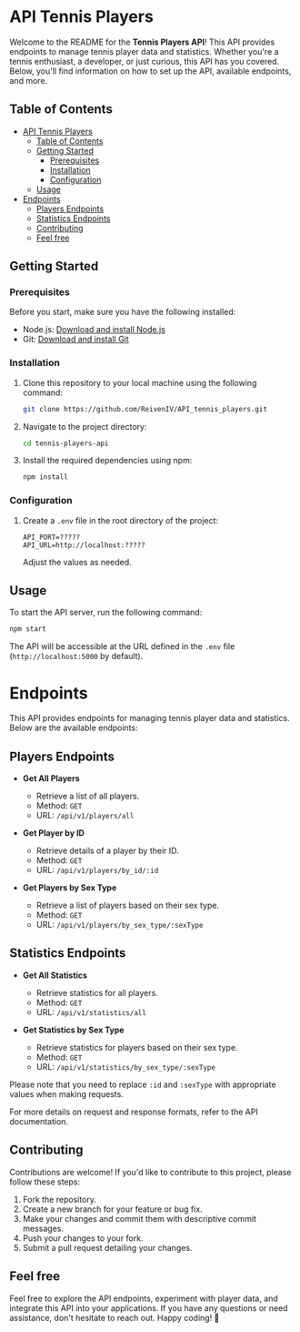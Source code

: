 # API Tennis Players 

Welcome to the README for the **Tennis Players API**! This API provides endpoints to manage tennis player data and statistics. Whether you're a tennis enthusiast, a developer, or just curious, this API has you covered. Below, you'll find information on how to set up the API, available endpoints, and more.

## Table of Contents

- [API Tennis Players](#api-tennis-players)
  - [Table of Contents](#table-of-contents)
  - [Getting Started](#getting-started)
    - [Prerequisites](#prerequisites)
    - [Installation](#installation)
    - [Configuration](#configuration)
  - [Usage](#usage)
- [Endpoints](#endpoints)
  - [Players Endpoints](#players-endpoints)
  - [Statistics Endpoints](#statistics-endpoints)
  - [Contributing](#contributing)
  - [Feel free](#feel-free)

## Getting Started

### Prerequisites

Before you start, make sure you have the following installed:

- Node.js: [Download and install Node.js](https://nodejs.org/)
- Git: [Download and install Git](https://git-scm.com/)

### Installation

1. Clone this repository to your local machine using the following command:

   ```bash
   git clone https://github.com/ReivenIV/API_tennis_players.git
   ```

2. Navigate to the project directory:

   ```bash
   cd tennis-players-api
   ```

3. Install the required dependencies using npm:

   ```bash
   npm install
   ```

### Configuration

1. Create a `.env` file in the root directory of the project:

   ```
   API_PORT=?????
   API_URL=http://localhost:?????
   ```

   Adjust the values as needed.

## Usage

To start the API server, run the following command:

```bash
npm start
```

The API will be accessible at the URL defined in the `.env` file (`http://localhost:5000` by default).

# Endpoints

This API provides endpoints for managing tennis player data and statistics. Below are the available endpoints:

## Players Endpoints

- **Get All Players**
  - Retrieve a list of all players.
  - Method: `GET`
  - URL: `/api/v1/players/all`

- **Get Player by ID**
  - Retrieve details of a player by their ID.
  - Method: `GET`
  - URL: `/api/v1/players/by_id/:id`

- **Get Players by Sex Type**
  - Retrieve a list of players based on their sex type.
  - Method: `GET`
  - URL: `/api/v1/players/by_sex_type/:sexType`

## Statistics Endpoints

- **Get All Statistics**
  - Retrieve statistics for all players.
  - Method: `GET`
  - URL: `/api/v1/statistics/all`

- **Get Statistics by Sex Type**
  - Retrieve statistics for players based on their sex type.
  - Method: `GET`
  - URL: `/api/v1/statistics/by_sex_type/:sexType`

Please note that you need to replace `:id` and `:sexType` with appropriate values when making requests.

For more details on request and response formats, refer to the API documentation.

## Contributing

Contributions are welcome! If you'd like to contribute to this project, please follow these steps:

1. Fork the repository.
2. Create a new branch for your feature or bug fix.
3. Make your changes and commit them with descriptive commit messages.
4. Push your changes to your fork.
5. Submit a pull request detailing your changes.


## Feel free

Feel free to explore the API endpoints, experiment with player data, and integrate this API into your applications. If you have any questions or need assistance, don't hesitate to reach out. Happy coding! 🎾